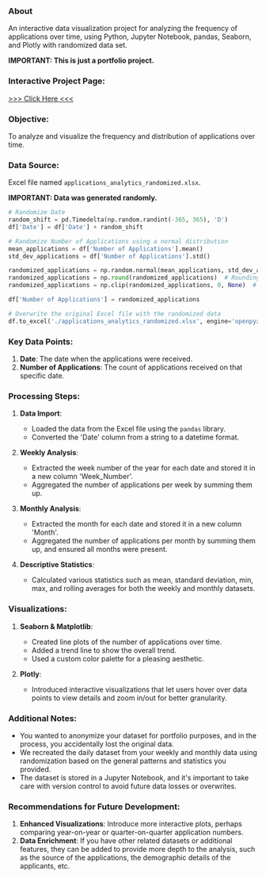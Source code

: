 ### About
An interactive data visualization project for analyzing the frequency of applications over time, using Python, Jupyter Notebook, pandas, Seaborn, and Plotly with randomized data set.

**IMPORTANT: This is just a portfolio project.**

### **Interactive Project Page**: 
[>>> Click Here <<<
](https://jb0hn.github.io/ApplicationLog/applications_log.html)
### **Objective**: 
To analyze and visualize the frequency and distribution of applications over time.

### **Data Source**: 
Excel file named `applications_analytics_randomized.xlsx`.

**IMPORTANT: Data was generated randomly.**

```python
# Randomize Date
random_shift = pd.Timedelta(np.random.randint(-365, 365), 'D')
df['Date'] = df['Date'] + random_shift

# Randomize Number of Applications using a normal distribution
mean_applications = df['Number of Applications'].mean()
std_dev_applications = df['Number of Applications'].std()

randomized_applications = np.random.normal(mean_applications, std_dev_applications, len(df))
randomized_applications = np.round(randomized_applications)  # Rounding to get whole numbers
randomized_applications = np.clip(randomized_applications, 0, None)  # Ensuring no negative values

df['Number of Applications'] = randomized_applications

# Overwrite the original Excel file with the randomized data
df.to_excel('./applications_analytics_randomized.xlsx', engine='openpyxl', index=False)
```

### **Key Data Points**:

1. **Date**: The date when the applications were received.
2. **Number of Applications**: The count of applications received on that specific date.

### **Processing Steps**:

1. **Data Import**:
    - Loaded the data from the Excel file using the `pandas` library.
    - Converted the 'Date' column from a string to a datetime format.

2. **Weekly Analysis**:
    - Extracted the week number of the year for each date and stored it in a new column 'Week_Number'.
    - Aggregated the number of applications per week by summing them up.

3. **Monthly Analysis**:
    - Extracted the month for each date and stored it in a new column 'Month'.
    - Aggregated the number of applications per month by summing them up, and ensured all months were present.

4. **Descriptive Statistics**:
    - Calculated various statistics such as mean, standard deviation, min, max, and rolling averages for both the weekly and monthly datasets.

### **Visualizations**:

1. **Seaborn & Matplotlib**: 
    - Created line plots of the number of applications over time.
    - Added a trend line to show the overall trend.
    - Used a custom color palette for a pleasing aesthetic.

2. **Plotly**:
    - Introduced interactive visualizations that let users hover over data points to view details and zoom in/out for better granularity.

### **Additional Notes**:

- You wanted to anonymize your dataset for portfolio purposes, and in the process, you accidentally lost the original data.
- We recreated the daily dataset from your weekly and monthly data using randomization based on the general patterns and statistics you provided.
- The dataset is stored in a Jupyter Notebook, and it's important to take care with version control to avoid future data losses or overwrites.

### **Recommendations for Future Development**:

1. **Enhanced Visualizations**: Introduce more interactive plots, perhaps comparing year-on-year or quarter-on-quarter application numbers.
2. **Data Enrichment**: If you have other related datasets or additional features, they can be added to provide more depth to the analysis, such as the source of the applications, the demographic details of the applicants, etc.


